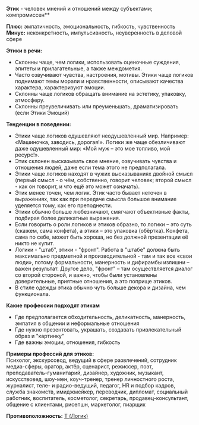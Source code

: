 **Этик** - человек мнений и отношений между субъектами; компромиссен**  
  
**Плюс:** эмпатичность, эмоциональность, гибкость, чувственность  
**Минус:** неконкретность, импульсивность, неуверенность в деловой сфере  
  
**Этики в речи:**  
- Склонны чаще, чем логики, использовать оценочные суждения, эпитеты и прилагательные, а также междометия.
- Часто озвучивают чувства, настроения, мотивы. Этики чаще логиков поднимают темы морали и нравственности, описывают качества характера, характеризуют эмоции.
- Склонны чаще логиков обращать внимание на эстетику, упаковку, атмосферу.
- Склонны преувеличивать или преуменьшать, драматизировать (если Этики Эмоций)

**Тенденции в поведении:**  
- Этики чаще логиков одушевляют неодушевленный мир. Например: «Машиночка, заводись, дорогая!». Логики же чаще обезличивают даже одушевленный мир: «Мой муж – это мое топливо, мой ресурс!».
- Этик склонен высказывать свое мнение, озвучивать чувства и отношения людей, даже если тема этого не предполагала.
- Этики чаще логиков находят в чужих высказываниях двойной смысл (первый смысл - о чём, собственно, говорит человек; второй смысл - как он говорит, и что ещё это может означать).
- Этик менее точен, чем логик. Этик часто бывает неточен в выражениях, так как при передаче смысла большое внимание уделяется тому, как его преподнести.
- Этики обычно больше любезничают, смягчают объективные факты, подбирая более деликатные выражения.
- Если говорить о роли логиков и этиков образно, то логики – это суть (скажем, сама конфета), а этики – это упаковка (обёртка). Конфета, сама по себе, может быть хороша, но без должной презентации её никто не купит.
- Логики - "штаб", этики - "фронт". Работа в "штабе" должна быть максимально предметной и производительной - там и так все «свои люди», потому формальности, манерность и дифирамбы излишни – важен результат. Другое дело, "фронт" – там осуществляется диалог со второй стороной, и важно, чтобы были установлены доверительные, приятные отношения, а это поприще этиков.
- В стиле одежды этика обычно чуть больше декора и дизайна, чем функционала.

**Какие профессии подходят этикам**  
- Где предполагается обходительность, деликатность, манерность, эмпатия в общении и неформальные отношения  
- Где нужно презентовать, украшать, создавать привлекательный образ и "картинку"  
- Где важны эмоции, отношения, гибкость  
  
**Примеры профессий для этиков:**  
Психолог, экскурсовод, ведущий в сфере развлечений, сотрудник медиа-сферы, оратор, актёр, сценарист, режиссер, поэт, преподаватель-гуманитарий, дизайнер, художник, музыкант, искусствовед, шоу-мен, коуч-тренер, тренер личностного роста, журналист, теле- и радио-ведущий, педагог, HR и подбор кадров, служба знакомств, имиджмейкер, переводчик, дипломат, социальный работник, воспитатель, косметолог, секретарь, продавец-консультант, общение с клиентами, рисепшн, маркетолог, пиарщик

**Противоположность:** [T (Логик)](Психология/Соционика/Дихотомии/T%20(Логик).md)